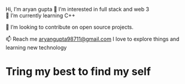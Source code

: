  Hi, I’m aryan gupta 
👀 I’m interested in full stack and web 3                                                                                                                                                                                                         
🌱 I’m currently learning C++

👯 I’m looking to contribute on open source projects.

📫 Reach me aryangupta98711@gmail.com I love to explore things and learning new technology

<h1> Tring my best to find my self</h1>
